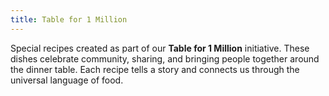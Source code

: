 ```yaml
---
title: Table for 1 Million
---
```


Special recipes created as part of our **Table for 1 Million** initiative. These dishes celebrate community, sharing, and bringing people together around the dinner table. Each recipe tells a story and connects us through the universal language of food.
